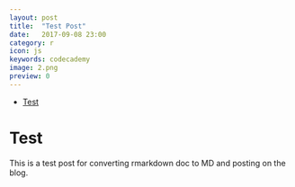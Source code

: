 ```yaml
---
layout: post
title:  "Test Post"
date:   2017-09-08 23:00
category: r
icon: js
keywords: codecademy
image: 2.png
preview: 0
---
```



-   [Test](#test)

Test
====

This is a test post for converting rmarkdown doc to MD and posting on the blog.
